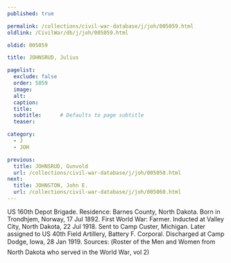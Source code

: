 ```yaml
---
published: true

permalink: /collections/civil-war-database/j/joh/005059.html
oldlink: /CivilWar/db/j/joh/005059.html

oldid: 005059

title: JOHNSRUD, Julius

pagelist:
  exclude: false
  order: 5059
  image: 
  alt:
  caption:
  title:
  subtitle:      # Defaults to page subtitle
  teaser:

category: 
  - J 
  - JOH

previous:
  title: JOHNSRUD, Gunvold
  url: /collections/civil-war-database/j/joh/005058.html  
next:
  title: JOHNSTON, John E.
  url: /collections/civil-war-database/j/joh/005060.html   
---
```

US 160th Depot Brigade. Residence: Barnes County, North Dakota. Born in Trondhjem, Norway, 17 Jul 1892. First World War: Farmer. Inducted at Valley City, North Dakota, 22 Jul 1918. Sent to Camp Custer, Michigan. Later assigned to US 40th Field Artillery, Battery F. Corporal. Discharged at Camp Dodge, Iowa, 28 Jan 1919. Sources: (&#147;Roster of the Men and Women from North Dakota who served in the World War&#148;, vol 2)